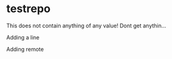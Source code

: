 # testrepo


This does not contain anything of any value!
Dont get anythin...

Adding a line

Adding remote
